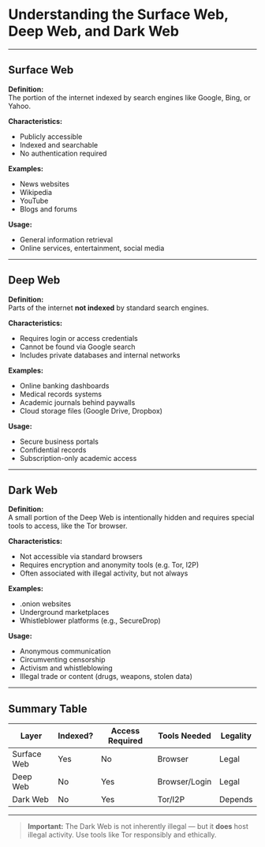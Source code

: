 # Understanding the Surface Web, Deep Web, and Dark Web

---

## Surface Web

 **Definition:**  
The portion of the internet indexed by search engines like Google, Bing, or Yahoo.

 **Characteristics:**

- Publicly accessible
- Indexed and searchable
- No authentication required

 **Examples:**

- News websites
- Wikipedia
- YouTube
- Blogs and forums

 **Usage:**

- General information retrieval
- Online services, entertainment, social media

---

## Deep Web

 **Definition:**  
Parts of the internet **not indexed** by standard search engines.

 **Characteristics:**

- Requires login or access credentials
- Cannot be found via Google search
- Includes private databases and internal networks

 **Examples:**

- Online banking dashboards
- Medical records systems
- Academic journals behind paywalls
- Cloud storage files (Google Drive, Dropbox)

 **Usage:**

- Secure business portals
- Confidential records
- Subscription-only academic access

---

## Dark Web

 **Definition:**  
A small portion of the Deep Web is intentionally hidden and requires special tools to access, like the Tor browser.

 **Characteristics:**

- Not accessible via standard browsers
- Requires encryption and anonymity tools (e.g. Tor, I2P)
- Often associated with illegal activity, but not always

 **Examples:**

- .onion websites
- Underground marketplaces
- Whistleblower platforms (e.g., SecureDrop)

 **Usage:**

- Anonymous communication
- Circumventing censorship
- Activism and whistleblowing
- Illegal trade or content (drugs, weapons, stolen data)
---

## Summary Table

| Layer       | Indexed? | Access Required | Tools Needed  | Legality |
| ----------- | -------- | --------------- | ------------- | -------- |
| Surface Web | Yes      | No              | Browser       | Legal    |
| Deep Web    | No       | Yes             | Browser/Login | Legal    |
| Dark Web    | No       | Yes             | Tor/I2P       | Depends  |

---

>  **Important:** The Dark Web is not inherently illegal — but it **does** host illegal activity. Use tools like Tor responsibly and ethically.
